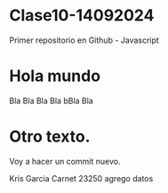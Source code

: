 # Clase10-14092024
Primer repositorio en Github - Javascript
# Hola mundo
Bla Bla Bla
Bla bBla Bla
# Otro texto.
Voy a hacer un commit nuevo.

Kris Garcia Carnet 23250 agrego datos
